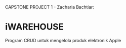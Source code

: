 CAPSTONE PROJECT 1 - Zacharia Bachtiar:

# iWAREHOUSE
Program CRUD untuk mengelola produk elektronik Apple
